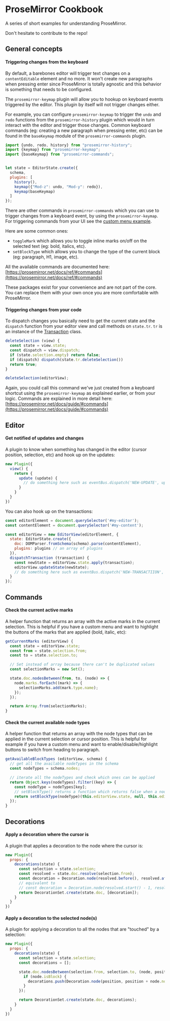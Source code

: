 # ProseMirror Cookbook
A series of short examples for understanding ProseMirror.

Don't hesitate to contribute to the repo!

## General concepts

#### Triggering changes from the keyboard
By default, a barebones editor will trigger text changes on a `contentEditable` element and no more. It won't create new paragraphs when pressing enter since ProseMirror is totally agnostic and this behavior is something that needs to be configured.

The `prosemirror-keymap` plugin will allow you to hookup on keyboard events triggered by the editor. This plugin by itself will not trigger changes either.

For example, you can configure `prosemirror-keymap` to trigger the `undo` and `redo` functions from the `prosemirror-history` plugin which would in turn interact with the editor and trigger those changes. Common keyboard commands (eg: creating a new paragraph when pressing enter, etc) can be found in the `baseKeymap` module of the `prosemirror-commands` plugin.

```js
import {undo, redo, history} from "prosemirror-history";
import {keymap} from "prosemirror-keymap";
import {baseKeymap} from "prosemirror-commands";


let state = EditorState.create({
  schema,
  plugins: [
    history(),
    keymap({"Mod-z": undo, "Mod-y": redo}),
    keymap(baseKeymap)
  ]
});
```

There are other commands in `prosemirror-commands` which you can use to trigger changes from a keyboard event, by using the `prosemirror-keymap`. For triggering commands from your UI see the [custom menu example](https://prosemirror.net/examples/menu/).

Here are some common ones:

* `toggleMark` which allows you to toggle inline marks on/off on the selected text (eg: bold, italics, etc).
* `setBlockType` which allows you to change the type of the current block (eg: paragraph, H1, image, etc).

All the available commands are documented here: [https://prosemirror.net/docs/ref/#commands](https://prosemirror.net/docs/ref/#commands)

These packages exist for your convenience and are not part of the core. You can replace them with your own once you are more comfortable with ProseMirror.

#### Triggering changes from your code
To dispatch changes you basically need to get the current state and the `dispatch` function from your editor view and call methods on `state.tr`. `tr` is an instance of the [Transaction](https://prosemirror.net/docs/ref/#state.Transaction) class.

```js
deleteSelection (view) {
  const state = view.state;
  const dispatch = view.dispatch;
  if (state.selection.empty) return false;
  if (dispatch) dispatch(state.tr.deleteSelection())
  return true;
}

deleteSelection(editorView);
```

Again, you could call this command we've just created from a keyboard shortcut using the `prosemirror-keymap` as explained earlier, or from your logic. Commands are explained in more detail here: [https://prosemirror.net/docs/guide/#commands](https://prosemirror.net/docs/guide/#commands)

## Editor
#### Get notified of updates and changes
A plugin to know when something has changed in the editor (cursor position, selection, etc) and hook up on the updates:
```js
new Plugin({
  view() {
    return {
      update (update) {
        // do something here such as eventBus.dispatch('NEW-UPDATE', update)
      }
    }
  }
})
```
You can also hook up on the transactions:
```js
const editorElement = document.querySelector('#my-editor');
const contentElement = document.querySelector('#my-content');

const editorView = new EditorView(editorElement, {
  state: EditorState.create({
    doc: DOMParser.fromSchema(schema).parse(contentElement),
    plugins: plugins // an array of plugins
  }),
  dispatchTransaction (transaction) {
    const newState = editorView.state.apply(transaction);
    editorView.updateState(newState);
    // do something here such as eventBus.dispatch('NEW-TRANSACTIION', transaction)
  }
});
```

## Commands
#### Check the current active marks
A helper function that returns an array with the active marks in the current selection. This is helpful if you have a custom menu and want to highlight the buttons of the marks that are applied (bold, italic, etc):
```js
getCurrentMarks (editorView) {
  const state = editorView.state;
  const from = state.selection.from;
  const to = state.selection.to;

  // Set instead of array because there can't be duplicated values
  const selectionMarks = new Set();

  state.doc.nodesBetween(from, to, (node) => {
    node.marks.forEach((mark) => {
      selectionMarks.add(mark.type.name);
    });
  });

  return Array.from(selectionMarks);
}
```
#### Check the current available node types
A helper function that returns an array with the node types that can be applied in the current selection or cursor position. This is helpful for example if you have a custom menu and want to enable/disable/highlight buttons to switch from heading to paragraph.
```js
getAvailableBlockTypes (editorView, schema) {
  // get all the available nodeTypes in the schema
  const nodeTypes = schema.nodes;

  // iterate all the nodeTypes and check which ones can be applied
  return Object.keys(nodeTypes).filter((key) => {
    const nodeType = nodeTypes[key];
    // setBlockType() returns a function which returns false when a node can't be applied
    return setBlockType(nodeType)(this.editorView.state, null, this.editorView);
  });
}
```

## Decorations
#### Apply a decoration where the cursor is
A plugin that applies a decoration to the node where the cursor is:
```js
new Plugin({
  props: {
    decorations(state) {
      const selection = state.selection;
      const resolved = state.doc.resolve(selection.from);
      const decoration = Decoration.node(resolved.before(), resolved.after(), {class: 'selected'});
      // equivalent to
      // const decoration = Decoration.node(resolved.start() - 1, resolved.end() + 1, {class: 'selected'});
      return DecorationSet.create(state.doc, [decoration]);
    }
  }
})
```
#### Apply a decoration to the selected node(s)
A plugin for applying a decoration to all the nodes that are "touched" by a selection:
```js
new Plugin({
  props: {
    decorations(state) {
      const selection = state.selection;
      const decorations = [];

      state.doc.nodesBetween(selection.from, selection.to, (node, position) => {
        if (node.isBlock) {
          decorations.push(Decoration.node(position, position + node.nodeSize, {class: 'selected'}));
        }
      });

      return DecorationSet.create(state.doc, decorations);
    }
  }
})
```
